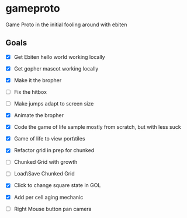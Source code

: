# gameproto 
Game Proto in the initial fooling around with ebiten

## Goals
 - [x] Get Ebiten hello world working locally 
 - [x] Get gopher mascot working locally
 - [x] Make it the bropher
 - [ ] Fix the hitbox
 - [ ] Make jumps adapt to screen size
 - [x] Animate the bropher
 - [x] Code the game of life sample mostly from scratch, but with less suck
 - [x] Game of life to view port\tiles
 - [x] Refactor grid in prep for chunked
 - [ ] Chunked Grid with growth
 - [ ] Load\Save Chunked Grid
 - [x] Click to change square state in GOL
 - [x] Add per cell aging mechanic
 - [ ] Right Mouse button pan camera
 